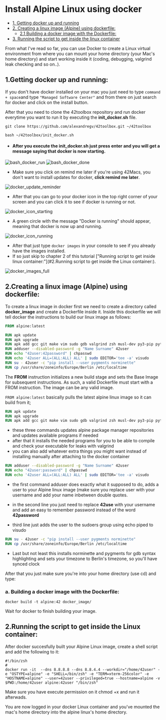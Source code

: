 # Install Alpine Linux using docker

* [1. Getting docker up and running](#1getting-docker-up-and-running)
* [2. Creating a linux image (Alpine) using dockerfile:](#2creating-a-linux-image-alpine-using-dockerfile)
  * [2.1 Building a docker image with the Dockerfile:](#a-building-docker-image-with-the-dockerfile)
* [3. Running the script to get inside the linux container](#2running-script-to-get-inside-the-linux-container)

From what I've read so far, you can use Docker to create a Linux virtual environment from where you can mount your home directory (your Mac's home directory) and start working inside it (coding, debugging, valgrind leak checking and so on..).

## 1.Getting docker up and running:
If you don't have docker installed on your mac you just need to type `command + space`and type `"Managed Software Center"` and from there on just search for docker and click on the install button.

After that you need to clone the 42toolbox repository and run docker everytime you want to run it by executing the **init_docker.sh** file.
```git
git clone https://github.com/alexandregv/42toolbox.git ~/42toolbox
```
```shell
bash ~/42toolbox/init_docker.sh
```

 * #### After you execute the init_docker.sh just press enter and you will get a message saying that docker is now starting.  

![bash_docker_run](/images/docker_init.png)
![bash_docker_done](/images/docker_init_after.png)


 * Make sure you click on remind me later if you're using 42Macs, you don't want to install updates for docker, **click remind me later**.  


![docker_update_reminder](/images/docker_update_reminder.png)


 * After that you can go to your docker icon in the top right corner of your screen and you can click it to see if docker is running or not.  


![docker_icon_starting](/images/docker_icon_starting.png)



 * A green circle with the message "Docker is running" should appear, meaning that docker is now up and running.  


![docker_icon_running](/images/docker_icon_running.png)


 * After that just type `docker images` in your console to see if you already have the images installed.   
 * If so just skip to chapter 2 of this tutorial ["Running script to get inside linux container:"](#2.Running script to get inside the Linux container:).   


![docker_images_full](/images/docker_images_full.png)


## 2.Creating a linux image (Alpine) using dockerfile:

To create a linux image in docker first we need to create a directory called **docker_image** and create a Dockerfile inside it.
Inside this dockerfile we will tell docker the instructions to build our linux image as follows:
```dockerfile
FROM alpine:latest

RUN apk update
RUN apk upgrade
RUN apk add gcc git make vim sudo gdb valgrind zsh musl-dev py3-pip python3 tzdata
RUN adduser --disabled-password -g "Name Surname" 42user
RUN echo "42user:42password" | chpasswd
RUN echo '42user ALL=(ALL:ALL) ALL' | sudo EDITOR='tee -a' visudo
RUN su - 42user -c "pip install --user pygments norminette"
RUN cp /usr/share/zoneinfo/Europe/Berlin /etc/localtime
```
The **FROM** instruction initializes a new build stage and sets the Base Image for subsequent instructions. As such, a valid Dockerfile must start with a FROM instruction. The image can be any valid image.  

`FROM alpine:latest`
basically pulls the latest alpine linux image so it can build from it;

```dockerfile
RUN apk update
RUN apk upgrade
RUN apk add gcc git make vim sudo gdb valgrind zsh musl-dev py3-pip python3 tzdata
```
 * these three commands updates alpine package manager repositories and updates available programs if needed
 * after that it installs the needed programs for you to be able to compile and check your executable for leaks with valgrind
 * you can also add whatever extra things you might want instead of installing manually after attaching to the docker container

```dockerfile
RUN adduser --disabled-password -g "Name Surname" 42user
RUN echo "42user:password" | chpasswd
RUN echo '42user ALL=(ALL:ALL) ALL' | sudo EDITOR='tee -a' visudo
```
 * the first command adduser does exactly what it supposed to do, adds a user to your Alpine linux image (make sure you replace user with your username and add your name inbetween double quotes.   

 * in the second line you just need to replace **42use** with your username and add an easy to remember password instead of the word **42password**  

 * third line just adds the user to the sudoers group using echo piped to visudo    


```dockerfile
RUN su - 42user -c "pip install --user pygments norminette"
RUN cp /usr/share/zoneinfo/Europe/Berlin /etc/localtime
```
 * Last but not least this installs norminette and pygments for gdb syntax highlighting and sets your timezone to Berlin's timezone, so you'll have synced clock


After that you just make sure you're into your home directory (use cd) and type:

### a. Building a docker image with the Dockerfile:
```shell
docker build -t alpine:42 docker_image/
```

Wait for docker to finish building your image.



## 2.Running the script to get inside the Linux container: 

After docker succesfully built your Alpine Linux image, create a shell script and add the following to it:

```shell
#!/bin/zsh
#
docker run -it  --dns 8.8.8.8 --dns 8.8.4.4 --workdir="/home/42user" -e "OSTYPE=alpine" -e "SHELL=/bin/zsh" -e "TERM=xterm-256color" -e "HOSTNAME=alpine" --user=42user --privileged=true --hostname=alpine -v $PWD:/home/42user alpine:42user "/bin/zsh"
```


Make sure you have execute permission on it chmod +x and run it afterwads.

You are now logged in your docker Linux container and you've mounted the mac's home directory into the alpine linux's home directory.
